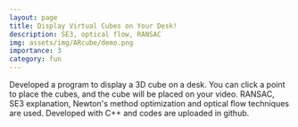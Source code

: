 ```yaml
---
layout: page
title: Display Virtual Cubes on Your Desk!
description: SE3, optical flow, RANSAC
img: assets/img/ARcube/demo.png
importance: 3
category: fun
---
```


Developed a program to display a 3D cube on a desk. You can click a point to place the cubes, and the cube will be placed on your video. RANSAC, SE3 explanation, Newton's method optimization and optical flow techniques are used. Developed with C++ and codes are uploaded in github.
